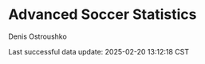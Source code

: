 # Advanced Soccer Statistics
Denis Ostroushko

<!-- gfm -->

Last successful data update: 2025-02-20 13:12:18 CST
